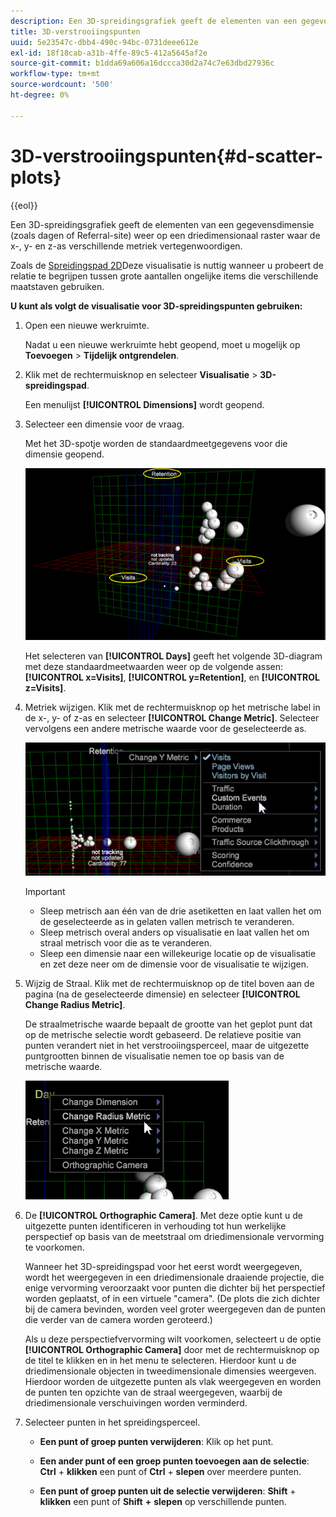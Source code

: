 ```yaml
---
description: Een 3D-spreidingsgrafiek geeft de elementen van een gegevensdimensie (zoals dagen of Referral-site) weer op een driedimensionaal raster waar de x-, y- en z-as verschillende metriek vertegenwoordigen.
title: 3D-verstrooiingspunten
uuid: 5e23547c-dbb4-490c-94bc-0731deee612e
exl-id: 18f18cab-a31b-4ffe-89c5-412a5645af2e
source-git-commit: b1dda69a606a16dccca30d2a74c7e63dbd27936c
workflow-type: tm+mt
source-wordcount: '500'
ht-degree: 0%

---
```


# 3D-verstrooiingspunten{#d-scatter-plots}

{{eol}}

Een 3D-spreidingsgrafiek geeft de elementen van een gegevensdimensie (zoals dagen of Referral-site) weer op een driedimensionaal raster waar de x-, y- en z-as verschillende metriek vertegenwoordigen.

Zoals de [Spreidingspad 2D](https://experienceleague.adobe.com/docs/data-workbench/using/client/t-open-ins.html#Scatter_Plots)Deze visualisatie is nuttig wanneer u probeert de relatie te begrijpen tussen grote aantallen ongelijke items die verschillende maatstaven gebruiken.

**U kunt als volgt de visualisatie voor 3D-spreidingspunten gebruiken:**

1. Open een nieuwe werkruimte.

   Nadat u een nieuwe werkruimte hebt geopend, moet u mogelijk op **Toevoegen** > **Tijdelijk ontgrendelen**.
1. Klik met de rechtermuisknop en selecteer **Visualisatie** > **3D-spreidingspad**.

   Een menulijst **[!UICONTROL Dimensions]** wordt geopend.

1. Selecteer een dimensie voor de vraag.

   Met het 3D-spotje worden de standaardmeetgegevens voor die dimensie geopend.

   ![](assets/3D_main.png)

   Het selecteren van **[!UICONTROL Days]** geeft het volgende 3D-diagram met deze standaardmeetwaarden weer op de volgende assen: **[!UICONTROL x=Visits]**, **[!UICONTROL y=Retention]**, en **[!UICONTROL z=Visits]**.

1. Metriek wijzigen. Klik met de rechtermuisknop op het metrische label in de x-, y- of z-as en selecteer **[!UICONTROL Change Metric]**. Selecteer vervolgens een andere metrische waarde voor de geselecteerde as.

   ![](assets/3D_change.png)

   >[!IMPORTANT]
   >
   >
   >    
   >    
   >    * Sleep metrisch aan één van de drie asetiketten en laat vallen het om de geselecteerde as in gelaten vallen metrisch te veranderen.
   >    * Sleep metrisch overal anders op visualisatie en laat vallen het om straal metrisch voor die as te veranderen.
   >    * Sleep een dimensie naar een willekeurige locatie op de visualisatie en zet deze neer om de dimensie voor de visualisatie te wijzigen.


1. Wijzig de Straal. Klik met de rechtermuisknop op de titel boven aan de pagina (na de geselecteerde dimensie) en selecteer **[!UICONTROL Change Radius Metric]**.

   De straalmetrische waarde bepaalt de grootte van het geplot punt dat op de metrische selectie wordt gebaseerd. De relatieve positie van punten verandert niet in het verstrooiingsperceel, maar de uitgezette puntgrootten binnen de visualisatie nemen toe op basis van de metrische waarde.

   ![](assets/3D_change_radius.png)

1. De **[!UICONTROL Orthographic Camera]**. Met deze optie kunt u de uitgezette punten identificeren in verhouding tot hun werkelijke perspectief op basis van de meetstraal om driedimensionale vervorming te voorkomen.

   Wanneer het 3D-spreidingspad voor het eerst wordt weergegeven, wordt het weergegeven in een driedimensionale draaiende projectie, die enige vervorming veroorzaakt voor punten die dichter bij het perspectief worden geplaatst, of in een virtuele &quot;camera&quot;. (De plots die zich dichter bij de camera bevinden, worden veel groter weergegeven dan de punten die verder van de camera worden geroteerd.)

   Als u deze perspectiefvervorming wilt voorkomen, selecteert u de optie **[!UICONTROL Orthographic Camera]** door met de rechtermuisknop op de titel te klikken en in het menu te selecteren. Hierdoor kunt u de driedimensionale objecten in tweedimensionale dimensies weergeven. Hierdoor worden de uitgezette punten als vlak weergegeven en worden de punten ten opzichte van de straal weergegeven, waarbij de driedimensionale verschuivingen worden verminderd.

1. Selecteer punten in het spreidingsperceel.

   * **Een punt of groep punten verwijderen**: Klik op het punt.
   * **Een ander punt of een groep punten toevoegen aan de selectie**: **Ctrl** + **klikken** een punt of **Ctrl** + **slepen** over meerdere punten.

   * **Een punt of groep punten uit de selectie verwijderen**: **Shift** + **klikken** een punt of **Shift** **+** **slepen** op verschillende punten.

<!-- <a id="section_9C30F9799F1440F09278327002E6B47A"></a> -->
